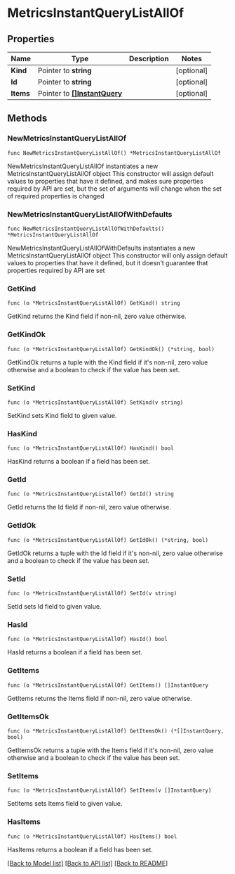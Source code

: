 # MetricsInstantQueryListAllOf

## Properties

Name | Type | Description | Notes
------------ | ------------- | ------------- | -------------
**Kind** | Pointer to **string** |  | [optional] 
**Id** | Pointer to **string** |  | [optional] 
**Items** | Pointer to [**[]InstantQuery**](InstantQuery.md) |  | [optional] 

## Methods

### NewMetricsInstantQueryListAllOf

`func NewMetricsInstantQueryListAllOf() *MetricsInstantQueryListAllOf`

NewMetricsInstantQueryListAllOf instantiates a new MetricsInstantQueryListAllOf object
This constructor will assign default values to properties that have it defined,
and makes sure properties required by API are set, but the set of arguments
will change when the set of required properties is changed

### NewMetricsInstantQueryListAllOfWithDefaults

`func NewMetricsInstantQueryListAllOfWithDefaults() *MetricsInstantQueryListAllOf`

NewMetricsInstantQueryListAllOfWithDefaults instantiates a new MetricsInstantQueryListAllOf object
This constructor will only assign default values to properties that have it defined,
but it doesn't guarantee that properties required by API are set

### GetKind

`func (o *MetricsInstantQueryListAllOf) GetKind() string`

GetKind returns the Kind field if non-nil, zero value otherwise.

### GetKindOk

`func (o *MetricsInstantQueryListAllOf) GetKindOk() (*string, bool)`

GetKindOk returns a tuple with the Kind field if it's non-nil, zero value otherwise
and a boolean to check if the value has been set.

### SetKind

`func (o *MetricsInstantQueryListAllOf) SetKind(v string)`

SetKind sets Kind field to given value.

### HasKind

`func (o *MetricsInstantQueryListAllOf) HasKind() bool`

HasKind returns a boolean if a field has been set.

### GetId

`func (o *MetricsInstantQueryListAllOf) GetId() string`

GetId returns the Id field if non-nil, zero value otherwise.

### GetIdOk

`func (o *MetricsInstantQueryListAllOf) GetIdOk() (*string, bool)`

GetIdOk returns a tuple with the Id field if it's non-nil, zero value otherwise
and a boolean to check if the value has been set.

### SetId

`func (o *MetricsInstantQueryListAllOf) SetId(v string)`

SetId sets Id field to given value.

### HasId

`func (o *MetricsInstantQueryListAllOf) HasId() bool`

HasId returns a boolean if a field has been set.

### GetItems

`func (o *MetricsInstantQueryListAllOf) GetItems() []InstantQuery`

GetItems returns the Items field if non-nil, zero value otherwise.

### GetItemsOk

`func (o *MetricsInstantQueryListAllOf) GetItemsOk() (*[]InstantQuery, bool)`

GetItemsOk returns a tuple with the Items field if it's non-nil, zero value otherwise
and a boolean to check if the value has been set.

### SetItems

`func (o *MetricsInstantQueryListAllOf) SetItems(v []InstantQuery)`

SetItems sets Items field to given value.

### HasItems

`func (o *MetricsInstantQueryListAllOf) HasItems() bool`

HasItems returns a boolean if a field has been set.


[[Back to Model list]](../README.md#documentation-for-models) [[Back to API list]](../README.md#documentation-for-api-endpoints) [[Back to README]](../README.md)


